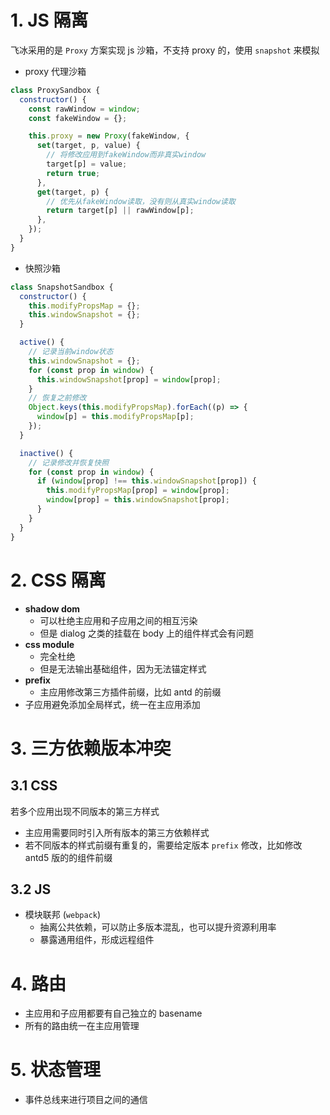 # 1. JS 隔离

飞冰采用的是 `Proxy` 方案实现 js 沙箱，不支持 proxy 的，使用 `snapshot` 来模拟

- proxy 代理沙箱

```js
class ProxySandbox {
  constructor() {
    const rawWindow = window;
    const fakeWindow = {};

    this.proxy = new Proxy(fakeWindow, {
      set(target, p, value) {
        // 将修改应用到fakeWindow而非真实window
        target[p] = value;
        return true;
      },
      get(target, p) {
        // 优先从fakeWindow读取，没有则从真实window读取
        return target[p] || rawWindow[p];
      },
    });
  }
}
```

- 快照沙箱

```js
class SnapshotSandbox {
  constructor() {
    this.modifyPropsMap = {};
    this.windowSnapshot = {};
  }

  active() {
    // 记录当前window状态
    this.windowSnapshot = {};
    for (const prop in window) {
      this.windowSnapshot[prop] = window[prop];
    }
    // 恢复之前修改
    Object.keys(this.modifyPropsMap).forEach((p) => {
      window[p] = this.modifyPropsMap[p];
    });
  }

  inactive() {
    // 记录修改并恢复快照
    for (const prop in window) {
      if (window[prop] !== this.windowSnapshot[prop]) {
        this.modifyPropsMap[prop] = window[prop];
        window[prop] = this.windowSnapshot[prop];
      }
    }
  }
}
```

# 2. CSS 隔离

- **shadow dom**
  - 可以杜绝主应用和子应用之间的相互污染
  - 但是 dialog 之类的挂载在 body 上的组件样式会有问题
- **css module**
  - 完全杜绝
  - 但是无法输出基础组件，因为无法锚定样式
- **prefix**
  - 主应用修改第三方插件前缀，比如 antd 的前缀
- 子应用避免添加全局样式，统一在主应用添加

# 3. 三方依赖版本冲突

## 3.1 CSS

若多个应用出现不同版本的第三方样式

- 主应用需要同时引入所有版本的第三方依赖样式
- 若不同版本的样式前缀有重复的，需要给定版本 `prefix` 修改，比如修改 antd5 版的的组件前缀

## 3.2 JS

- 模块联邦 (`webpack`)
  - 抽离公共依赖，可以防止多版本混乱，也可以提升资源利用率
  - 暴露通用组件，形成远程组件

# 4. 路由

- 主应用和子应用都要有自己独立的 basename
- 所有的路由统一在主应用管理

# 5. 状态管理

- 事件总线来进行项目之间的通信
